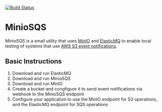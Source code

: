 [![Build Status](https://travis-ci.org/emilkey/miniosqs.svg?branch=master)](https://travis-ci.org/emilkey/miniosqs)
# MinioSQS

MinioSQS is a small utility that uses [MinIO](https://github.com/minio/minio) and [ElasticMQ](https://github.com/softwaremill/elasticmq) to enable local testing of systems that use [AWS S3 event notifications](https://docs.aws.amazon.com/AmazonS3/latest/dev/NotificationHowTo.html).

## Basic Instructions

1. Download and run ElasticMQ
2. Download and run MinioSQS
3. Download and run MinIO
4. Create a bucket and congfigure it to send event notifications via webhook to the MinioSQS endpoint
5. Configure your application to use the MinIO endpoint for S3 operations, and the ElasticMQ endpoint for SQS operations
